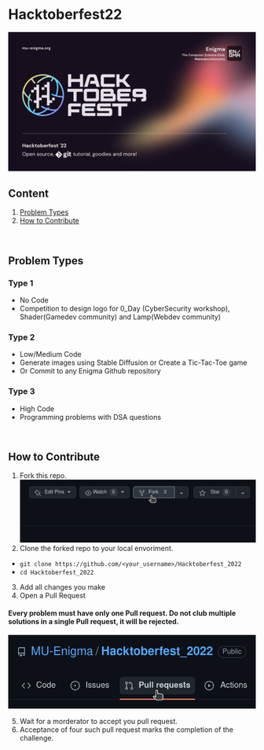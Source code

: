 # Hacktoberfest22
![HacktoberFestBanner](assets/banner.jpeg)

## Content
1. [Problem Types](#problem-types)
2. [How to Contribute](#how-to-contribute)
<br>

## Problem Types

### Type 1
- No Code
- Competition to design logo for 0_Day (CyberSecurity workshop), Shader(Gamedev community) and Lamp(Webdev community)

### Type 2
- Low/Medium Code
- Generate images using Stable Diffusion or Create a Tic-Tac-Toe game
- Or Commit to any Enigma Github repository

### Type 3
- High Code
- Programming problems with DSA questions
<br>

## How to Contribute
1. Fork this repo.
![Fork](assets/fork.png)
2. Clone the forked repo to your local envoriment.
- `git clone https://github.com/<your_username>/Hacktoberfest_2022`
- `cd Hacktoberfest_2022`
3. Add all changes you make
4. Open a Pull Request
#### Every problem must have only one Pull request. Do not club multiple solutions in a single Pull request, it will be rejected.

![PR](assets/pullreq.png)

5. Wait for a morderator to accept you pull request.
6. Acceptance of four such pull request marks the completion of the challenge.
